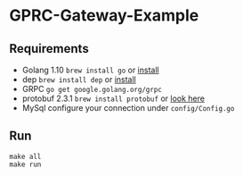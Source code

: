 # GPRC-Gateway-Example

## Requirements

- Golang 1.10 `brew install go` or [install](https://golang.org/doc/install)
- dep `brew install dep` or [install](https://github.com/golang/dep)
- GRPC `go get google.golang.org/grpc`
- protobuf 2.3.1 `brew install protobuf` or [look here](https://github.com/protocolbuffers/protobuf) 
- MySql configure your connection under `config/Config.go`

## Run

```
make all
make run
```

